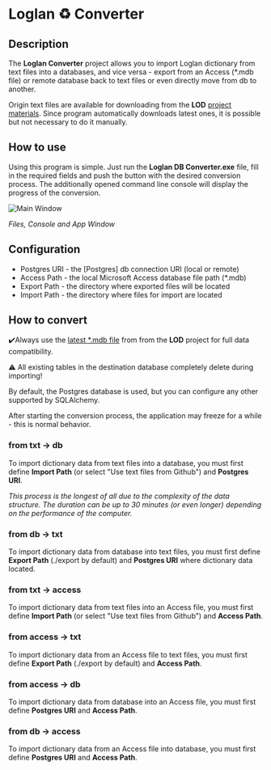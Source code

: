 # Loglan ♻️ Converter
## Description
The **Loglan Converter** project allows you to import Loglan dictionary from text files into a databases, and vice versa - export from an Access (*.mdb file) or remote database back to text files or even directly move from db to another. 

Origin text files are available for downloading from the **LOD** [project materials](https://raw.githubusercontent.com/torrua/LOD/master/tables/). Since program automatically downloads latest ones, it is possible but not necessary to do it manually.

## How to use
Using this program is simple. Just run the **Loglan DB Converter.exe** file, fill in the required fields and push the button with the desired conversion process. The additionally opened command line console will display the progress of the conversion.

![Main Window](https://telegra.ph/file/e82dd02fa11b3a8b30068.png)

*Files, Console and App Window*

## Configuration
* Postgres URI - the [Postgres] db connection URI  (local or remote)
* Access Path - the local Microsoft Access database file path (*.mdb)
* Export Path - the directory where exported files will be located
* Import Path - the directory where files for import are located

## How to convert 
✔️Always use the [latest *.mdb file](https://github.com/torrua/LOD/raw/master/source/LoglanDictionary.mdb) from from the **LOD** project for full data compatibility.

⚠️ All existing tables in the destination database completely delete during importing!

By default, the Postgres database is used, but you can configure any other supported by SQLAlchemy.

After starting the conversion process, the application may freeze for a while - this is normal behavior.
### from txt → db
To import dictionary data from text files into a database, you must first define **Import Path** (or select "Use text files from Github") and **Postgres URI**.

_This process is the longest of all due to the complexity of the data structure. The duration can be up to 30 minutes (or even longer) depending on the performance of the computer._
### from db → txt
To import dictionary data from database into text files, you must first define **Export Path** (./export by default) and **Postgres URI** where dictionary data located.
### from txt → access
To import dictionary data from text files into an Access file, you must first define **Import Path** (or select "Use text files from Github") and **Access Path**.
### from access → txt
To import dictionary data from an Access file to text files, you must first define **Export Path** (./export by default) and **Access Path**.
### from access → db
To import dictionary data from database into an Access file, you must first define **Postgres URI** and **Access Path**. 
### from db → access
To import dictionary data from an Access file into database, you must first define **Postgres URI** and **Access Path**.